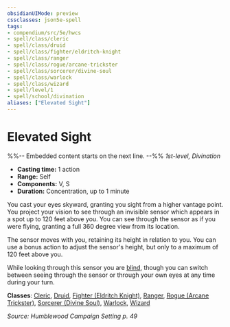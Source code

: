 ```yaml
---
obsidianUIMode: preview
cssclasses: json5e-spell
tags:
- compendium/src/5e/hwcs
- spell/class/cleric
- spell/class/druid
- spell/class/fighter/eldritch-knight
- spell/class/ranger
- spell/class/rogue/arcane-trickster
- spell/class/sorcerer/divine-soul
- spell/class/warlock
- spell/class/wizard
- spell/level/1
- spell/school/divination
aliases: ["Elevated Sight"]
---
```

# Elevated Sight
%%-- Embedded content starts on the next line. --%%
*1st-level, Divination*  

- **Casting time:** 1 action
- **Range:** Self
- **Components:** V, S
- **Duration:** Concentration, up to 1 minute

You cast your eyes skyward, granting you sight from a higher vantage point. You project your vision to see through an invisible sensor which appears in a spot up to 120 feet above you. You can see through the sensor as if you were flying, granting a full 360 degree view from its location.

The sensor moves with you, retaining its height in relation to you. You can use a bonus action to adjust the sensor's height, but only to a maximum of 120 feet above you.

While looking through this sensor you are [blind](/Systems/5e/rules/conditions.md#blinded), though you can switch between seeing through the sensor or through your own eyes at any time during your turn.

**Classes**: [Cleric](/Systems/5e/classes/cleric.md), [Druid](/Systems/5e/classes/druid.md), [Fighter (Eldritch Knight)](/Systems/5e/classes/fighter-eldritch-knight.md), [Ranger](/Systems/5e/classes/ranger.md), [Rogue (Arcane Trickster)](/Systems/5e/classes/rogue-arcane-trickster.md), [Sorcerer (Divine Soul)](/Systems/5e/classes/sorcerer-divine-soul-xge.md), [Warlock](/Systems/5e/classes/warlock.md), [Wizard](/Systems/5e/classes/wizard.md)

*Source: Humblewood Campaign Setting p. 49*